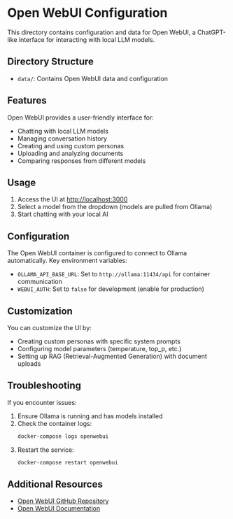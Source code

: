 # Open WebUI Configuration

This directory contains configuration and data for Open WebUI, a ChatGPT-like interface for interacting with local LLM models.

## Directory Structure

- `data/`: Contains Open WebUI data and configuration

## Features

Open WebUI provides a user-friendly interface for:

- Chatting with local LLM models
- Managing conversation history
- Creating and using custom personas
- Uploading and analyzing documents
- Comparing responses from different models

## Usage

1. Access the UI at [http://localhost:3000](http://localhost:3000)
2. Select a model from the dropdown (models are pulled from Ollama)
3. Start chatting with your local AI

## Configuration

The Open WebUI container is configured to connect to Ollama automatically. Key environment variables:

- `OLLAMA_API_BASE_URL`: Set to `http://ollama:11434/api` for container communication
- `WEBUI_AUTH`: Set to `false` for development (enable for production)

## Customization

You can customize the UI by:

- Creating custom personas with specific system prompts
- Configuring model parameters (temperature, top_p, etc.)
- Setting up RAG (Retrieval-Augmented Generation) with document uploads

## Troubleshooting

If you encounter issues:

1. Ensure Ollama is running and has models installed
2. Check the container logs:
   ```bash
   docker-compose logs openwebui
   ```
3. Restart the service:
   ```bash
   docker-compose restart openwebui
   ```

## Additional Resources

- [Open WebUI GitHub Repository](https://github.com/open-webui/open-webui)
- [Open WebUI Documentation](https://docs.openwebui.com/)

